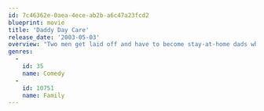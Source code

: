 ```yaml
---
id: 7c46362e-0aea-4ece-ab2b-a6c47a23fcd2
blueprint: movie
title: 'Daddy Day Care'
release_date: '2003-05-03'
overview: "Two men get laid off and have to become stay-at-home dads when they can't find jobs, which inspires them to open their own day-care center."
genres:
  -
    id: 35
    name: Comedy
  -
    id: 10751
    name: Family
---
```

